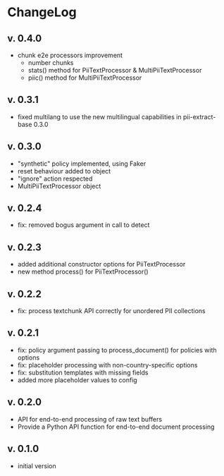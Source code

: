 # ChangeLog

## v. 0.4.0
 * chunk e2e processors improvement
    - number chunks
    - stats() method for PiiTextProcessor & MultiPiiTextProcessor
	- piic() method for MultiPiiTextProcessor

## v. 0.3.1
 * fixed multilang to use the new multilingual capabilities in
   pii-extract-base 0.3.0

## v. 0.3.0
 * "synthetic" policy implemented, using Faker
 * reset behaviour added to object
 * "ignore" action respected
 * MultiPiiTextProcessor object

## v. 0.2.4
 * fix: removed bogus argument in call to detect

## v. 0.2.3
 * added additional constructor options for PiiTextProcessor
 * new method process() for PiiTextProcessor()

## v. 0.2.2
 * fix: process textchunk API correctly for unordered PII collections

## v. 0.2.1
 * fix: policy argument passing to process_document() for policies with options
 * fix: placeholder processing with non-country-specific options
 * fix: substitution templates with missing fields
 * added more placeholder values to config

## v. 0.2.0
 * API for end-to-end processing of raw text buffers
 * Provide a Python API function for end-to-end document processing

## v. 0.1.0
 * initial version
